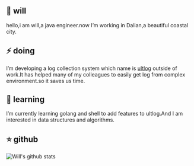 
## 💬 will
hello,i am will,a java engineer.now I’m working in Dalian,a beautiful coastal city.

## ⚡ doing

I’m developing a log collection system which name is [ultlog](https://github.com/ultlog) outside of work.It has helped many of my colleagues to easily get log from complex environment.so it saves us time.

## 🌱 learning
I’m currently learning golang and shell to add features to ultlog.And I am interested in data structures and algorithms.

## :star: github
![Will's github stats](https://github-readme-stats.vercel.app/api?username=willser)
